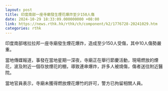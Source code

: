 ```yaml
---
layout: post
title: 印度南部一座寺廟發生煙花爆炸至少150人傷
date: 2024-10-29 18:33:09.000000000 +08:00
link: https://news.rthk.hk/rthk/ch/component/k2/1776728-20241029.htm
categories: rthk
---
```


印度南部喀拉拉邦一座寺廟發生煙花爆炸，造成至少150人受傷，其中10人傷勢嚴重。

當地傳媒報道，事發在當地星期一深夜，寺廟正在舉行節慶活動，現場燃放的煙花，波及附近一個存放煙花的棚，導致連串爆炸，許多人被燒傷，傷者送往附近醫院。

當地官員表示，寺廟未獲得燃放煙花爆竹的許可，警方已拘留相關人員。
